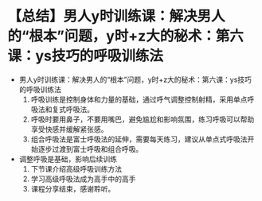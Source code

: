 # 【总结】男人y时训练课：解决男人的“根本”问题，y时+z大的秘术：第六课：ys技巧的呼吸训练法

-   男人y时训练课：解决男人的“根本”问题，y时+z大的秘术：第六课：ys技巧的呼吸训练法
    1.  呼吸训练是控制身体和力量的基础，通过呼气调整控制射精，采用单点呼吸法和复式呼吸法。
    2.  呼吸时要用鼻子，不要用嘴巴，避免尴尬和影响氛围，练习呼吸可以帮助享受快感并缓解紧张感。
    3.  组合呼吸法是富士呼吸法的延伸，需要每天练习，建议从单点式呼吸法开始逐步过渡到富士呼吸和组合呼吸。
-   调整呼吸是基础，影响后续训练
    1.  下节课介绍高级呼吸训练方法
    2.  学习高级呼吸法成为高手中的高手
    3.  课程分享结束，感谢聆听。